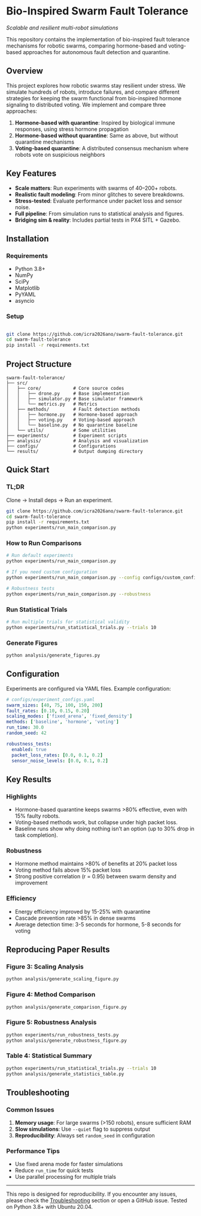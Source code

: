 # Bio-Inspired Swarm Fault Tolerance
*Scalable and resilient multi-robot simulations*

This repository contains the implementation of bio-inspired fault tolerance mechanisms for robotic swarms, comparing hormone-based and voting-based approaches for autonomous fault detection and quarantine.

## Overview

This project explores how robotic swarms stay resilient under stress. 
We simulate hundreds of robots, introduce failures, and compare different 
strategies for keeping the swarm functional from bio-inspired hormone signaling 
to distributed voting. We implement and compare three approaches:

1. **Hormone-based with quarantine**: Inspired by biological immune responses, using stress hormone propagation
2. **Hormone-based without quarantine**: Same as above, but without quarantine mechanisms
3. **Voting-based quarantine**: A distributed consensus mechanism where robots vote on suspicious neighbors

## Key Features

- **Scale matters**: Run experiments with swarms of 40–200+ robots.
- **Realistic fault modeling**: From minor glitches to severe breakdowns.
- **Stress-tested**: Evaluate performance under packet loss and sensor noise.
- **Full pipeline**: From simulation runs to statistical analysis and figures.
- **Bridging sim & reality**: Includes partial tests in PX4 SITL + Gazebo.


## Installation

### Requirements

- Python 3.8+
- NumPy
- SciPy
- Matplotlib
- PyYAML
- asyncio

### Setup

```bash

git clone https://github.com/icra2026ano/swarm-fault-tolerance.git 
cd swarm-fault-tolerance 
pip install -r requirements.txt
```

## Project Structure

```
swarm-fault-tolerance/
├── src/
│   ├── core/            # Core source codes
│   │   ├── drone.py     # Base implementation
│   │   ├── simulator.py # Base simulator framework
│   │   └── metrics.py   # Metrics
│   ├── methods/         # Fault detection methods
│   │   ├── hormone.py   # Hormone-based approach
│   │   ├── voting.py    # Voting-based approach
│   │   └── baseline.py  # No quarantine baseline
│   └── utils/           # Some utilities
├── experiments/         # Experiment scripts
├── analysis/            # Analysis and visualization
├── configs/             # Configurations
└── results/             # Output dumping directory
```

## Quick Start

### TL;DR
Clone → Install deps → Run an experiment.
```bash
git clone https://github.com/icra2026ano/swarm-fault-tolerance.git
cd swarm-fault-tolerance
pip install -r requirements.txt
python experiments/run_main_comparison.py
```

### How to Run Comparisons

```bash
# Run default experiments
python experiments/run_main_comparison.py

# If you need custom configuration
python experiments/run_main_comparison.py --config configs/custom_config.yaml

# Robustness tests
python experiments/run_main_comparison.py --robustness
```

### Run Statistical Trials

```bash
# Run multiple trials for statistical validity
python experiments/run_statistical_trials.py --trials 10
```

### Generate Figures

```bash
python analysis/generate_figures.py
```

## Configuration

Experiments are configured via YAML files. Example configuration:

```yaml
# configs/experiment_configs.yaml
swarm_sizes: [40, 75, 100, 150, 200]
fault_rates: [0.10, 0.15, 0.20]
scaling_modes: ['fixed_arena', 'fixed_density']
methods: ['baseline', 'hormone', 'voting']
run_time: 30.0
random_seed: 42

robustness_tests:
  enabled: true
  packet_loss_rates: [0.0, 0.1, 0.2]
  sensor_noise_levels: [0.0, 0.1, 0.2]
```

## Key Results

### Highlights
- Hormone-based quarantine keeps swarms >80% effective, 
  even with 15% faulty robots.
- Voting-based methods work, but collapse under high packet loss.
- Baseline runs show why doing nothing isn’t an option (up to 30% drop in task completion).

### Robustness

- Hormone method maintains >80% of benefits at 20% packet loss
- Voting method fails above 15% packet loss
- Strong positive correlation (r = 0.95) between swarm density and improvement

### Efficiency

- Energy efficiency improved by 15-25% with quarantine
- Cascade prevention rate >85% in dense swarms
- Average detection time: 3-5 seconds for hormone, 5-8 seconds for voting

## Reproducing Paper Results

### Figure 3: Scaling Analysis
```bash
python analysis/generate_scaling_figure.py
```
  
### Figure 4: Method Comparison
```bash
python analysis/generate_comparison_figure.py
```

### Figure 5: Robustness Analysis
```bash
python experiments/run_robustness_tests.py
python analysis/generate_robustness_figure.py
```

### Table 4: Statistical Summary
```bash
python experiments/run_statistical_trials.py --trials 10
python analysis/generate_statistics_table.py
```


## Troubleshooting

### Common Issues

1. **Memory usage**: For large swarms (>150 robots), ensure sufficient RAM
2. **Slow simulations**: Use `--quiet` flag to suppress output
3. **Reproducibility**: Always set `random_seed` in configuration



### Performance Tips

- Use fixed arena mode for faster simulations
- Reduce `run_time` for quick tests
- Use parallel processing for multiple trials
---
This repo is designed for reproducibility.
If you encounter any issues, please check the [Troubleshooting](#troubleshooting) section
or open a GitHub issue. Tested on Python 3.8+ with Ubuntu 20.04.




